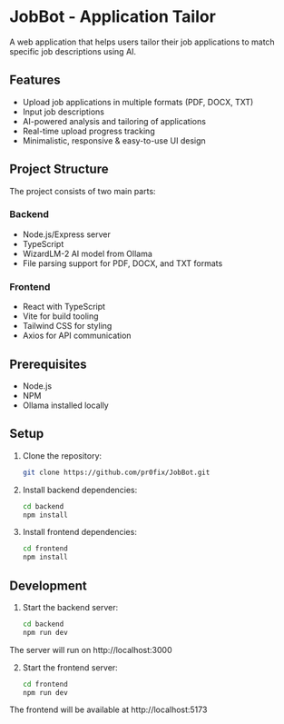 # JobBot - Application Tailor

A web application that helps users tailor their job applications to match specific job descriptions using AI.

## Features

- Upload job applications in multiple formats (PDF, DOCX, TXT)
- Input job descriptions
- AI-powered analysis and tailoring of applications
- Real-time upload progress tracking
- Minimalistic, responsive & easy-to-use UI design

## Project Structure

The project consists of two main parts:

### Backend
- Node.js/Express server
- TypeScript
- WizardLM-2 AI model from Ollama
- File parsing support for PDF, DOCX, and TXT formats

### Frontend
- React with TypeScript
- Vite for build tooling
- Tailwind CSS for styling
- Axios for API communication

## Prerequisites

- Node.js
- NPM
- Ollama installed locally

## Setup

1. Clone the repository:
    ```bash
    git clone https://github.com/pr0fix/JobBot.git
    ```

2. Install backend dependencies:
    ```bash
    cd backend
    npm install
    ```
3. Install frontend dependencies:
    ```bash
    cd frontend
    npm install
    ```

## Development
1. Start the backend server:
    ```bash
    cd backend
    npm run dev
    ```
The server will run on http://localhost:3000

2. Start the frontend server:
    ```bash
    cd frontend
    npm run dev
    ```
The frontend will be available at http://localhost:5173

